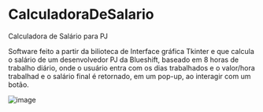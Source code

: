 # CalculadoraDeSalario
Calculadora de Salário para PJ

Software feito a partir da bilioteca de Interface gráfica Tkinter e que calcula o salário de um desenvolvedor PJ da Blueshift, baseado em 8 horas de trabalho diário, onde o usuário entra com os dias trabalhados e o valor/hora trabalhad e o salário final é retornado, em um pop-up, ao interagir com um botão.

![image](https://github.com/fredac86/CalculadoraDeSalario/assets/70711128/c59484b8-6c82-44d2-a8d1-dcd86752e02e)
